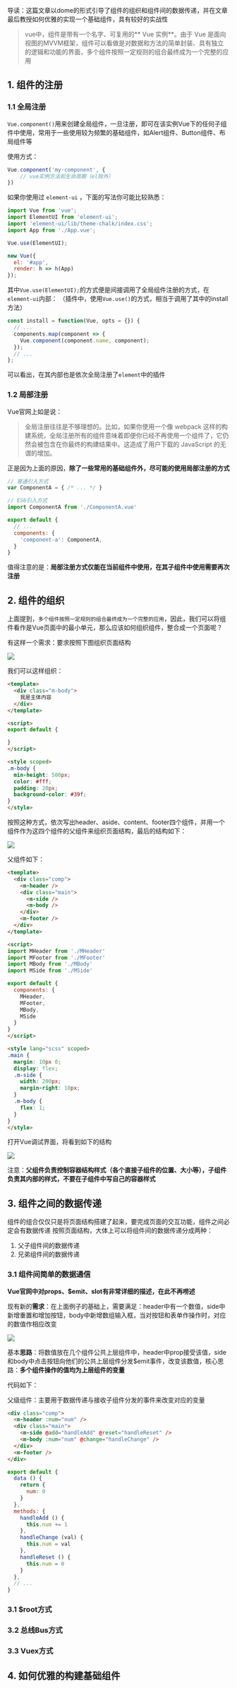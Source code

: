 导读：这篇文章以dome的形式引导了组件的组织和组件间的数据传递，并在文章最后教授如何优雅的实现一个基础组件，具有较好的实战性

> vue中，组件是带有一个名字、可复用的** Vue 实例**。由于 Vue 是面向视图的MVVM框架，组件可以看做是对数据和方法的简单封装、具有独立的逻辑和功能的界面，多个组件按照一定规则的组合最终成为一个完整的应用

## 1. 组件的注册

### 1.1 全局注册

`Vue.component()`用来创建全局组件，一旦注册，即可在该实例Vue下的任何子组件中使用，常用于一些使用较为频繁的基础组件，如Alert组件、Button组件、布局组件等

使用方式：

```javascript
Vue.component('my-component', {
    // vue实例方法和生命周期（el除外）
})
```
如果你使用过 `element-ui` ，下面的写法你可能比较熟悉：
```javascript
import Vue from 'vue';
import ElementUI from 'element-ui';
import 'element-ui/lib/theme-chalk/index.css';
import App from './App.vue';

Vue.use(ElementUI);

new Vue({
  el: '#app',
  render: h => h(App)
});
```
其中`Vue.use(ElementUI);`的方式便是间接调用了全局组件注册的方式，在`element-ui`内部：
（插件中，使用`Vue.use()`的方式，相当于调用了其中的install方法）

```javascript
const install = function(Vue, opts = {}) {
  // ...
  components.map(component => {
    Vue.component(component.name, component);
  });
  // ...
};
```
可以看出，在其内部也是依次全局注册了`element`中的插件

### 1.2 局部注册

Vue官网上如是说：
> 全局注册往往是不够理想的。比如，如果你使用一个像 webpack 这样的构建系统，全局注册所有的组件意味着即便你已经不再使用一个组件了，它仍然会被包含在你最终的构建结果中。这造成了用户下载的 JavaScript 的无谓的增加。

正是因为上面的原因，**除了一些常用的基础组件外，尽可能的使用局部注册的方式**

```javascript
// 普通引入方式
var ComponentA = { /* ... */ }

// ES6引入方式
import ComponentA from './ComponentA.vue'

export default {
  // ...
  components: {
    'component-a': ComponentA,
  }
}
```

值得注意的是：**局部注册方式仅能在当前组件中使用，在其子组件中使用需要再次注册**

## 2. 组件的组织

上面提到，`多个组件按照一定规则的组合最终成为一个完整的应用`，因此，我们可以将组件看作是Vue页面中的最小单元，那么应该如何组织组件，整合成一个页面呢？

有这样一个需求：要求按照下图组织页面结构

![](/vue/assets/compImg1.jpg)

我们可以这样组织：
```html
<template>
  <div class="m-body">
    我是主体内容
  </div>
</template>

<script>
export default {

}
</script>

<style scoped>
.m-body {
  min-height: 500px;
  color: #fff;
  padding: 20px;
  background-color: #39f;
}
</style>
```
按照这种方式，依次写出header、aside、content、footer四个组件，并用一个组件作为这四个组件的父组件来组织页面结构，最后的结构如下：

![](/vue/assets/compConstruct.jpg)

父组件如下：
```html
<template>
  <div class="comp">
    <m-header />
    <div class="main">
      <m-side />
      <m-body />
    </div>
    <m-footer />
  </div>
</template>

<script>
import MHeader from './MHeader'
import MFooter from './MFooter'
import MBody from './MBody'
import MSide from './MSide'

export default {
  components: {
    MHeader,
    MFooter,
    MBody,
    MSide
  }
}
</script>

<style lang="scss" scoped>
.main {
  margin: 10px 0;
  display: flex;
  .m-side {
    width: 200px;
    margin-right: 10px;
  }
  .m-body {
    flex: 1;
  }
}
</style>
```
打开Vue调试界面，将看到如下的结构

![](/vue/assets/compDebug1.jpg)

注意：**父组件负责控制容器结构样式（各个直接子组件的位置、大小等），子组件负责其内部的样式，不要在子组件中写自己的容器样式**

## 3. 组件之间的数据传递

组件的组合仅仅只是将页面结构搭建了起来，要完成页面的交互功能，组件之间必定会有数据传递
按照页面结构，大体上可以将组件间的数据传递分成两种：
1. 父子组件间的数据传递
2. 兄弟组件间的数据传递

### 3.1 组件间简单的数据通信

**Vue官网中对props、$emit、slot有非常详细的描述，在此不再唠述**

现有新的**需求**：在上面例子的基础上，需要满足：header中有一个数值，side中新增重置和增加按钮，body中新增数组输入框，当对按钮和表单作操作时，对应的数值作相应改变

![](/vue/assets/compImg2.jpg)


基本**思路**：将数值放在几个组件公共上层组件中，header中prop接受该值，side和body中点击按钮向他们的公共上层组件分发$emit事件，改变该数值，核心思路：**多个组件操作的值均为上层组件的变量**

代码如下：

父级组件：主要用于数据传递与接收子组件分发的事件来改变对应的变量
```html
<div class="comp">
  <m-header :num="num" />
  <div class="main">
    <m-side @add="handleAdd" @reset="handleReset" />
    <m-body :num="num" @change="handleChange" />
  </div>
  <m-footer />
</div>
```
```javascript
export default {
  data () {
    return {
      num: 0
    }
  },
  methods: {
    handleAdd () {
      this.num += 1
    },
    handleChange (val) {
      this.num = val
    },
    handleReset () {
      this.num = 0
    }
  },
  // ...
}
```

### 3.1 $root方式

### 3.2 总线Bus方式

### 3.3 Vuex方式

## 4. 如何优雅的构建基础组件